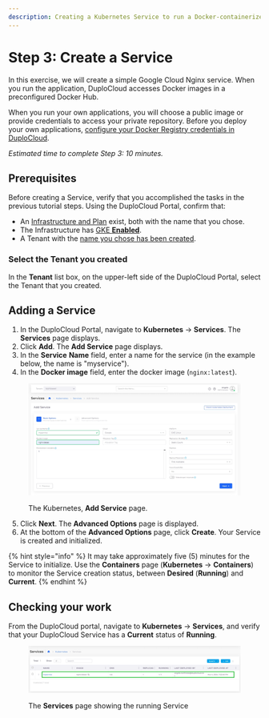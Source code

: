 ```yaml
---
description: Creating a Kubernetes Service to run a Docker-containerized application
---
```


# Step 3: Create a Service

In this exercise, we will create a simple Google Cloud Nginx service. When you run the application, DuploCloud accesses Docker images in a preconfigured Docker Hub.&#x20;

When you run your own applications, you will choose a public image or provide credentials to access your private repository.  Before you deploy your own applications, [configure your Docker Registry credentials in DuploCloud](../../../aws-user-guide/aws-services/containers/docker-registry-credentials.md).

_Estimated time to complete Step 3: 10 minutes._

## Prerequisites

Before creating a Service, verify that you accomplished the tasks in the previous tutorial steps. Using the DuploCloud Portal, confirm that:

* An [Infrastructure and Plan](../step-1-infrastructure.md) exist, both with the name that you chose.
* The Infrastructure has [GKE **Enabled**](../step-1-infrastructure.md).
* A Tenant with the [name you chose has been created](../step-2-tenant.md).

### Select the Tenant you created

In the **Tenant** list box, on the upper-left side of the DuploCloud Portal, select the Tenant that you created.

## Adding a Service

1. In the DuploCloud Portal, navigate to **Kubernetes** -> **Services**. The **Services** page displays.&#x20;
2. Click **Add**. The **Add Service** page displays.
3. In the **Service** **Name** field, enter a name for the service (in the example below, the name is "myservice").
4. In the **Docker image** field, enter the docker image (`nginx:latest`).

<figure><img src="../../../.gitbook/assets/screenshot-nimbusweb.me-2024.02.23-14_16_57.png" alt=""><figcaption><p>The Kubernetes, <strong>Add Service</strong> page.</p></figcaption></figure>

5. Click **Next**. The **Advanced Options** page is displayed.
6. At the bottom of the **Advanced Options** page, click **Create**. Your Service is created and initialized.&#x20;

{% hint style="info" %}
It may take approximately five (5) minutes for the Service to initialize. Use the **Containers** page (**Kubernetes** -> **Containers**) to monitor the Service creation status, between **Desired** (**Running**) and **Current**.&#x20;
{% endhint %}

## Checking your work

From the DuploCloud portal, navigate to **Kubernetes** -> **Services**, and verify that your DuploCloud Service has a **Current** status of **Running**.

<figure><img src="../../../.gitbook/assets/screenshot-nimbusweb.me-2024.03.04-19_28_55 (1).png" alt=""><figcaption><p>The <strong>Services</strong> page showing the running Service</p></figcaption></figure>

